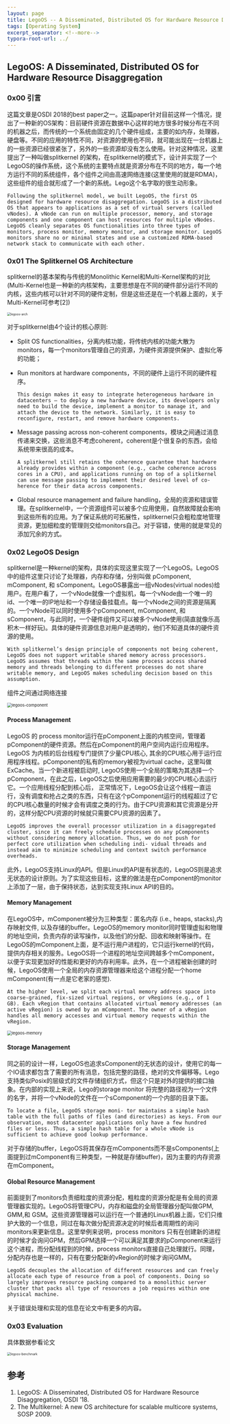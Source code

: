 ```yaml
---
layout: page
title: LegoOS -- A Disseminated, Distributed OS for Hardware Resource Disaggregation
tags: [Operating System]
excerpt_separator: <!--more-->
typora-root-url: ../
---
```


## LegoOS: A Disseminated, Distributed OS for Hardware Resource Disaggregation 

### 0x00 引言

  这篇文章是OSDI 2018的best paper之一。这篇paper针对目前这样一个情况，提出了一种新的OS架构：目前硬件资源在数据中心这样的地方很多时候分布在不同的机器之后，而传统的一个系统由固定的几个硬件组成，主要的如内存，处理器，硬盘等。不同的应用的特性不同，对资源的使用也不同，就可能出现在一台机器上的一些资源已经很紧张了，另外的一些资源却没有怎么使用。针对这种情况，这里提出了一种叫做splitkernel 的架构，在splitkernel的模式下，设计并实现了一个LegoOS的操作系统，这个系统的主要特点就是资源分布在不同的地方，每一个地方运行不同的系统组件，各个组件之间由高速网络连接(这里使用的就是RDMA)，这些组件的组合就形成了一个新的系统。Lego这个名字取的很生动形象。

```
Following the splitkernel model, we built LegoOS, the first OS designed for hardware resource disaggregation. LegoOS is a distributed OS that appears to applications as a set of virtual servers (called vNodes). A vNode can run on multiple processor, memory, and storage components and one component can host resources for multiple vNodes. LegoOS cleanly separates OS functionalities into three types of monitors, process monitor, memory monitor, and storage monitor. LegoOS monitors share no or minimal states and use a customized RDMA-based network stack to communicate with each other.
```

### 0x01 The Splitkernel OS Architecture 

  splitkernel的基本架构与传统的Monolithic Kernel和Multi-Kernel架构的对比(Multi-Kernel也是一种新的内核架构，主要思想是在不同的硬件部分运行不同的内核，这些内核可以针对不同的硬件定制，但是这些还是在一个机器上面的，关于Multi-Kernel可参考[2])

<img src="/assets/img/legoos-arch.png" alt="legoos-arch" style="zoom: 50%;" />

对于splitkernel由4个设计的核心原则:

* Split OS functionalities，分离内核功能，将传统内核的功能大散为monitors，每一个monitors管理自己的资源，为硬件资源提供保护、虚拟化等的功能；

* Run monitors at hardware components，不同的硬件上运行不同的硬件程序。

  ```
  This design makes it easy to integrate heterogeneous hardware in datacenters — to deploy a new hardware device, its developers only need to build the device, implement a monitor to manage it, and attach the device to the network. Similarly, it is easy to reconfigure, restart, and remove hardware components.
  ```

* Message passing across non-coherent components，模块之间通过消息传递来交换，这些消息不考虑coherent，coherent是个很复杂的东西，会给系统带来很高的成本。

  ```
  A splitkernel still retains the coherence guarantee that hardware already provides within a component (e.g., cache coherence across cores in a CPU), and applications running on top of a splitkernel can use message passing to implement their desired level of co- herence for their data across components.
  ```

* Global resource management and failure handling，全局的资源和错误管理。在splitkernel中，一个资源组件可以被多个应用使用，自然故障就会影响到这些所有的应用。为了保证系统的可拓展性，splitkernel只会粗粒度地管理资源，更加细粒度的管理则交给monitors自己。对于容错，使用的就是常见的添加冗余的方式。

### 0x02 LegoOS Design 

  splitkernel是一种kernel的架构，具体的实现这里实现了一个LegoOS。LegoOS中的组件这里只讨论了处理器，内存和存储，分别叫做 pComponent, mComponent, 和 sComponent。LegoOS暴露出一组vNodes(virtual nodes)给用户。在用户看了，一个vNode就像一个虚拟机，每一个vNode由一个唯一的id、一个唯一的IP地址和一个存储设备挂载点。每一个vNode之间的资源是隔离的。一个vNode可以同时使用多个pComponent, mComponent, 和 sComponent，与此同时，一个硬件组件又可以被多个vNode使用(简直就像乐高积木一样好玩)。具体的硬件资源信息对用户是透明的，他们不知道具体的硬件资源的使用。

```
With splitkernel’s design principle of components not being coherent, LegoOS does not support writable shared memory across processors. LegoOS assumes that threads within the same process access shared memory and threads belonging to different processes do not share writable memory, and LegoOS makes scheduling decision based on this assumption.
```

 组件之间通过网络连接	

<img src="/assets/img/legoos-component.png" alt="legoos-component" style="zoom:67%;" />

####  Process Management 

  LegoOS 的 process monitor运行在pComponent上面的内核空间，管理着pComponent的硬件资源。然后在pComponent的用户空间内运行应用程序。LegoOS 为内核的后台线程专门提供了少量CPU核心, 其余的CPU核心用于运行应用程序线程。pComponent的私有的memory被视为virtual cache，这里叫做ExCache。当一个新进程被启动时, LegoOS使用一个全局的策略为其选择一个pComponent，在此之后，LegoOS之后使用应用需要的最少的CPU核心去运行它。一个应用线程分配到核心后， 正常情况下，LegoOS会让这个线程一直运行，没有调度和抢占之类的东西，只有在这个pComponent运行的线程超过了它的CPU核心数量的时候才会有调度之类的行为。由于CPU资源和其它资源是分开的，这样分配CPU资源的时候就只需要CPU资源的因素了。

```
LegoOS improves the overall processor utilization in a disaggregated cluster, since it can freely schedule processes on any pComponents without considering memory allocation. Thus, we do not push for perfect core utilization when scheduling indi- vidual threads and instead aim to minimize scheduling and context switch performance overheads.
```

 此外，LegoOS支持Linux的API。但是Linux的API是有状态的，LegoOS则是追求无状态的设计原则。为了实现这些目标，这里的做法是在pComponent的monitor上添加了一层，由于保持状态，达到实现支持Linux API的目的。

#### Memory Management 

  在LegoOS中，mComponent被分为三种类型：匿名内存 (i.e., heaps, stacks),内存映射文件, 以及存储的buffer。LegoOS的memory monitor同时管理虚拟和物理的地址空间，负责内存的读写操作，以及他们的分配、回收和映射等操作。在LegoOS的mComponent上面，是不运行用户进程的，它只运行kernel的代码，提供内存相关的服务。LegoOS将一个进程的地址空间跨越多个mComponent，以便于实现更加好的性能和更好的内存利用率。此外，在一个进程被新创建的时候，LegoOS使用一个全局的内存资源管理器来给这个进程分配一个home mComponent(有一点是它老家的感觉).

```
At the higher level, we split each virtual memory address space into coarse-grained, fix-sized virtual regions, or vRegions (e.g., of 1 GB). Each vRegion that contains allocated virtual memory addresses (an active vRegion) is owned by an mComponent. The owner of a vRegion handles all memory accesses and virtual memory requests within the vRegion.
```

<img src="/assets/img/legoos-memory.png" alt="legoos-memory" style="zoom: 67%;" />

#### Storage Management 

  同之前的设计一样，LegoOS也追求sComponent的无状态的设计，使用它的每一个IO请求都包含了需要的所有消息，包括完整的路径，绝对的文件偏移等。Lego支持类似Posix的层级式的文件存储组织方式，但这个只是对外的提供的接口抽象。在内部的实现上来说，Lego的storage monitor 将完整的路径视为一个文件的名字，并将一个vNode的文件在一个sComponent的一个内部的目录下面。

```
To locate a file, LegoOS storage moni- tor maintains a simple hash table with the full paths of files (and directories) as keys. From our observation, most datacenter applications only have a few hundred files or less. Thus, a simple hash table for a whole vNode is sufficient to achieve good lookup performance.
```

 对于存储的buffer，LegoOS将其保存在mComponents而不是sComponents(上面提到过mComponent有三种类型，一种就是存储buffer)，因为主要的内存资源在mComponent。

#### Global Resource Management 

  前面提到了monitors负责细粒度的资源分配，粗粒度的资源分配是有全局的资源管理器实现的。LegoOS将管理CPU，内存和磁盘的全局管理器分配叫做GPM, GMM,和 GSM。这些资源管理器可以运行在一个普通的Linux机器上面，它们只维护大致的一个信息，同过在每次做分配资源决定的时候后者周期性的询问monitors来更新信息。这里举例来说明，process monitors 只有在创建新的进程的时候才会询问GPM，然后GPM选择一个可以满足其要求的pComponent来运行这个进程，而分配线程到的时候，process monitors直接自己处理就行。同理，分配内存也是一样的，只有在要分配新的vRegion的时候才询问GMM。

```
LegoOS decouples the allocation of different resources and can freely allocate each type of resource from a pool of components. Doing so largely improves resource packing compared to a monolithic server cluster that packs all type of resources a job requires within one physical machine. 
```

关于错误处理和实现的信息在论文中有更多的内容。

### 0x03 Evaluation 

具体数据参看论文

<img src="/assets/img/legoos-benchmark.png" alt="legoos-benchmark" style="zoom:50%;" />

## 参考

1. LegoOS: A Disseminated, Distributed OS for Hardware Resource Disaggregation, OSDI ’18.
2. The Multikernel: A new OS architecture for scalable multicore systems, SOSP 2009.